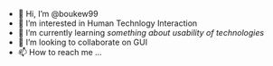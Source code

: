 - 👋 Hi, I’m @boukew99
- 👀 I’m interested in Human Technlogy Interaction
- 🌱 I’m currently learning *something about usability of technologies*
- 💞️ I’m looking to collaborate on GUI
- 📫 How to reach me ...

<!---
boukew99/boukew99 is a ✨ special ✨ repository because its `README.md` (this file) appears on your GitHub profile.
You can click the Preview link to take a look at your changes.
--->
